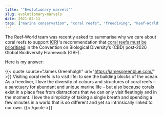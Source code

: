 ```yaml
---
title: '"Evolutionary marvels"'
slug: evolutionary-marvels
date: 2021-02-11
tags: ["marine conservation", "coral reefs", "freediving", "Reef-World"]
---
```


The Reef-World team was recently asked to summarise why we care about coral reefs to support [ICRI](https://www.icriforum.org/) ’s recommendation that [coral reefs must be prioritised](https://greenfins.net/blog/coral-reef-importance/) in the Convention on Biological Diversity’s (CBD) post-2020 Global Biodiversity Framework (GBF).

Here is my answer:

{{< quote source="James Greenhalgh" url="https://jamesgreenblue.com/" >}}
Visiting coral reefs is to visit life: to see the building blocks of the ocean. As a freediver, I love the diversity of colours and structures of coral reefs – a sanctuary for abundant and unique marine life – but also because corals exist in a place free from distractions that we can only visit fleetingly and in the moment. I love the simplicity of taking a single breath and spending a few minutes in a world that is so different and yet so intrinsically linked to our own.
{{< /quote >}}